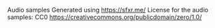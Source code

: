 Audio samples Generated using https://sfxr.me/
License for the audio samples: CC0 https://creativecommons.org/publicdomain/zero/1.0/
